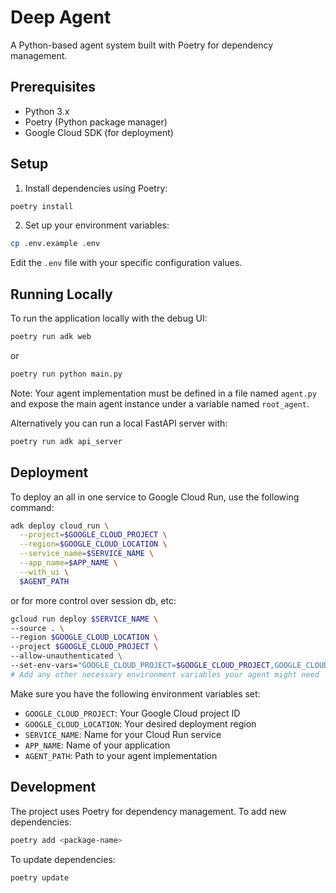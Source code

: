 # Deep Agent

A Python-based agent system built with Poetry for dependency management.

## Prerequisites

- Python 3.x
- Poetry (Python package manager)
- Google Cloud SDK (for deployment)

## Setup

1. Install dependencies using Poetry:

```bash
poetry install
```

2. Set up your environment variables:

```bash
cp .env.example .env
```

Edit the `.env` file with your specific configuration values.

## Running Locally

To run the application locally with the debug UI:

```bash
poetry run adk web
```

or

```bash
poetry run python main.py
```

Note: Your agent implementation must be defined in a file named `agent.py` and expose the main agent instance under a variable named `root_agent`.

Alternatively you can run a local FastAPI server with:

```bash
poetry run adk api_server
```

## Deployment

To deploy an all in one service to Google Cloud Run, use the following command:

```bash
adk deploy cloud_run \
  --project=$GOOGLE_CLOUD_PROJECT \
  --region=$GOOGLE_CLOUD_LOCATION \
  --service_name=$SERVICE_NAME \
  --app_name=$APP_NAME \
  --with_ui \
  $AGENT_PATH
```

or for more control over session db, etc:

```bash
gcloud run deploy $SERVICE_NAME \
--source . \
--region $GOOGLE_CLOUD_LOCATION \
--project $GOOGLE_CLOUD_PROJECT \
--allow-unauthenticated \
--set-env-vars="GOOGLE_CLOUD_PROJECT=$GOOGLE_CLOUD_PROJECT,GOOGLE_CLOUD_LOCATION=global,GOOGLE_GENAI_USE_VERTEXAI=TRUE,_API_KEY=$_API_KEY"
# Add any other necessary environment variables your agent might need
```

Make sure you have the following environment variables set:

- `GOOGLE_CLOUD_PROJECT`: Your Google Cloud project ID
- `GOOGLE_CLOUD_LOCATION`: Your desired deployment region
- `SERVICE_NAME`: Name for your Cloud Run service
- `APP_NAME`: Name of your application
- `AGENT_PATH`: Path to your agent implementation

## Development

The project uses Poetry for dependency management. To add new dependencies:

```bash
poetry add <package-name>
```

To update dependencies:

```bash
poetry update
```
